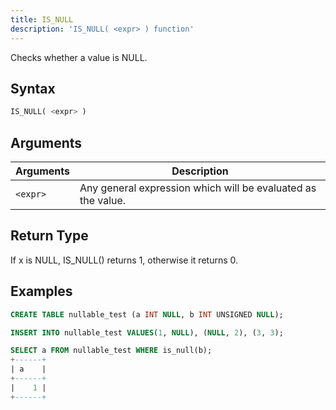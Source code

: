 ```yaml
---
title: IS_NULL
description: 'IS_NULL( <expr> ) function'
---
```


Checks whether a value is NULL.

## Syntax

```sql
IS_NULL( <expr> )
```

## Arguments

| Arguments   | Description |
| ----------- | ----------- |
| `<expr>` | Any general expression which will be evaluated as the value.

## Return Type

If x is NULL, IS_NULL() returns 1, otherwise it returns 0.

## Examples

```sql
CREATE TABLE nullable_test (a INT NULL, b INT UNSIGNED NULL);

INSERT INTO nullable_test VALUES(1, NULL), (NULL, 2), (3, 3);

SELECT a FROM nullable_test WHERE is_null(b);
+------+
| a    |
+------+
|    1 |
+------+
```
